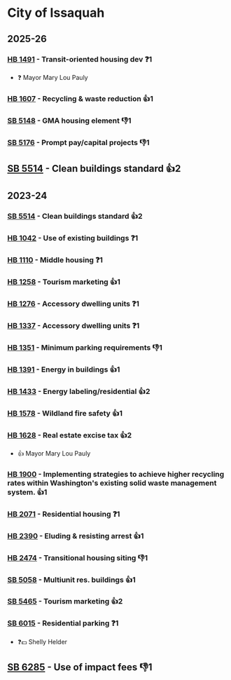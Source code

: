 # City of Issaquah
## 2025-26

### [HB 1491](/bill/2025-26/hb/1491/) - Transit-oriented housing dev   ❓1
* ❓ Mayor Mary Lou Pauly

### [HB 1607](/bill/2025-26/hb/1607/) - Recycling & waste reduction 👍1  

### [SB 5148](/bill/2025-26/sb/5148/) - GMA housing element  👎1 

### [SB 5176](/bill/2025-26/sb/5176/) - Prompt pay/capital projects  👎1 

## [SB 5514](/bill/2025-26/sb/5514/) - Clean buildings standard 👍2  

## 2023-24

### [SB 5514](/bill/2023-24/sb/5514/) - Clean buildings standard 👍2  

### [HB 1042](/bill/2023-24/hb/1042/) - Use of existing buildings   ❓1

### [HB 1110](/bill/2023-24/hb/1110/) - Middle housing   ❓1

### [HB 1258](/bill/2023-24/hb/1258/) - Tourism marketing 👍1  

### [HB 1276](/bill/2023-24/hb/1276/) - Accessory dwelling units   ❓1

### [HB 1337](/bill/2023-24/hb/1337/) - Accessory dwelling units   ❓1

### [HB 1351](/bill/2023-24/hb/1351/) - Minimum parking requirements  👎1 

### [HB 1391](/bill/2023-24/hb/1391/) - Energy in buildings 👍1  

### [HB 1433](/bill/2023-24/hb/1433/) - Energy labeling/residential 👍2  

### [HB 1578](/bill/2023-24/hb/1578/) - Wildland fire safety 👍1  

### [HB 1628](/bill/2023-24/hb/1628/) - Real estate excise tax 👍2  
* 👍 Mayor Mary Lou Pauly

### [HB 1900](/bill/2023-24/hb/1900/) - Implementing strategies to achieve higher recycling rates within Washington's existing solid waste management system. 👍1  

### [HB 2071](/bill/2023-24/hb/2071/) - Residential housing   ❓1

### [HB 2390](/bill/2023-24/hb/2390/) - Eluding & resisting arrest 👍1  

### [HB 2474](/bill/2023-24/hb/2474/) - Transitional housing siting  👎1 

### [SB 5058](/bill/2023-24/sb/5058/) - Multiunit res. buildings 👍1  

### [SB 5465](/bill/2023-24/sb/5465/) - Tourism marketing 👍2  

### [SB 6015](/bill/2023-24/sb/6015/) - Residential parking   ❓1
* ❓💵 Shelly Helder

## [SB 6285](/bill/2023-24/sb/6285/) - Use of impact fees  👎1 
